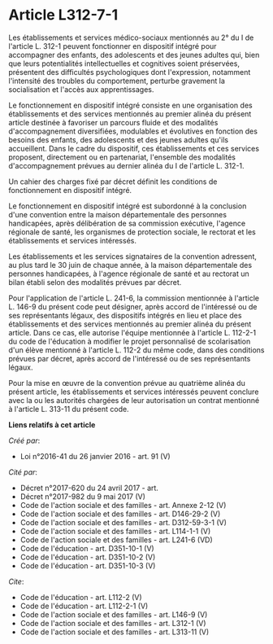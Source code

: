 # Article L312-7-1

Les établissements et services médico-sociaux mentionnés au 2° du I de l'article L. 312-1 peuvent fonctionner en dispositif
intégré pour accompagner des enfants, des adolescents et des jeunes adultes qui, bien que leurs potentialités intellectuelles
et cognitives soient préservées, présentent des difficultés psychologiques dont l'expression, notamment l'intensité des
troubles du comportement, perturbe gravement la socialisation et l'accès aux apprentissages. 

Le fonctionnement en dispositif intégré consiste en une organisation des établissements et des services mentionnés au premier
alinéa du présent article destinée à favoriser un parcours fluide et des modalités d'accompagnement diversifiées, modulables
et évolutives en fonction des besoins des enfants, des adolescents et des jeunes adultes qu'ils accueillent. Dans le cadre du
dispositif, ces établissements et ces services proposent, directement ou en partenariat, l'ensemble des modalités
d'accompagnement prévues au dernier alinéa du I de l'article L. 312-1. 

Un cahier des charges fixé par décret définit les conditions de fonctionnement en dispositif intégré. 

Le fonctionnement en dispositif intégré est subordonné à la conclusion d'une convention entre la maison départementale des
personnes handicapées, après délibération de sa commission exécutive, l'agence régionale de santé, les organismes de
protection sociale, le rectorat et les établissements et services intéressés. 

Les établissements et les services signataires de la convention adressent, au plus tard le 30 juin de chaque année, à la
maison départementale des personnes handicapées, à l'agence régionale de santé et au rectorat un bilan établi selon des
modalités prévues par décret. 

Pour l'application de l'article L. 241-6, la commission mentionnée à l'article L. 146-9 du présent code peut désigner, après
accord de l'intéressé ou de ses représentants légaux, des dispositifs intégrés en lieu et place des établissements et des
services mentionnés au premier alinéa du présent article. Dans ce cas, elle autorise l'équipe mentionnée à l'article L.
112-2-1 du code de l'éducation à modifier le projet personnalisé de scolarisation d'un élève mentionné à l'article L. 112-2
du même code, dans des conditions prévues par décret, après accord de l'intéressé ou de ses représentants légaux. 

Pour la mise en œuvre de la convention prévue au quatrième alinéa du présent article, les établissements et services
intéressés peuvent conclure avec la ou les autorités chargées de leur autorisation un contrat mentionné à l'article L. 313-11
du présent code.

**Liens relatifs à cet article**

_Créé par_:

  - Loi n°2016-41 du 26 janvier 2016 - art. 91 (V)

_Cité par_:

  - Décret n°2017-620 du 24 avril 2017 - art.
  - Décret n°2017-982 du 9 mai 2017 (V)
  - Code de l'action sociale et des familles - art. Annexe 2-12 (V)
  - Code de l'action sociale et des familles - art. D146-29-2 (V)
  - Code de l'action sociale et des familles - art. D312-59-3-1 (V)
  - Code de l'action sociale et des familles - art. L114-1-1 (V)
  - Code de l'action sociale et des familles - art. L241-6 (VD)
  - Code de l'éducation - art. D351-10-1 (V)
  - Code de l'éducation - art. D351-10-2 (V)
  - Code de l'éducation - art. D351-10-3 (V)

_Cite_:

  - Code de l'éducation - art. L112-2 (V)
  - Code de l'éducation - art. L112-2-1 (V)
  - Code de l'action sociale et des familles - art. L146-9 (V)
  - Code de l'action sociale et des familles - art. L312-1 (V)
  - Code de l'action sociale et des familles - art. L313-11 (V)
